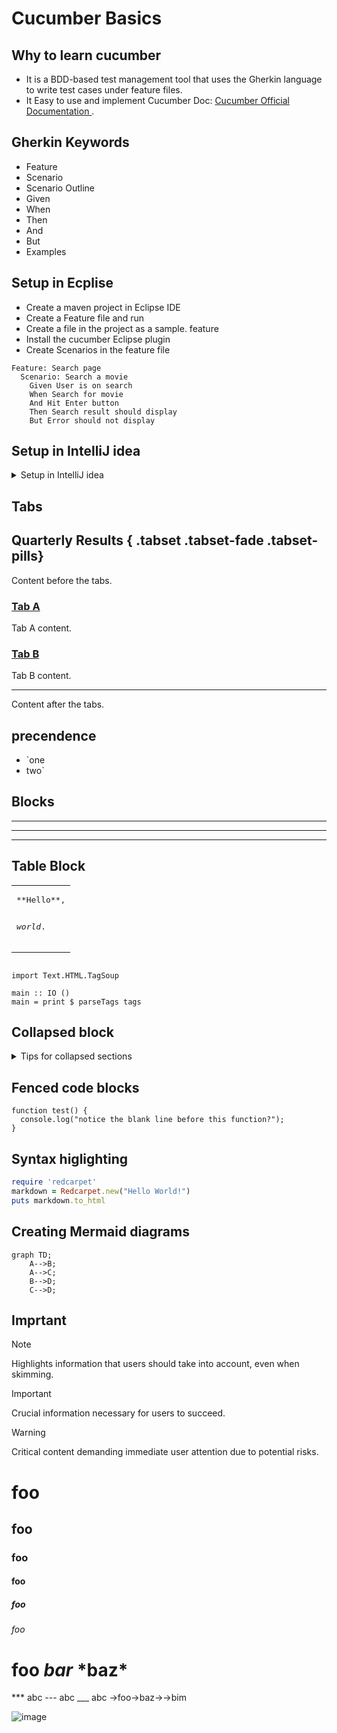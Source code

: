 # Cucumber Basics
## Why to learn cucumber
+ It is a BDD-based test management tool that uses the Gherkin language to write test cases under feature files.
+ It Easy to use and implement
Cucumber Doc: 
[Cucumber Official Documentation ](https://cucumber.io/docs/cucumber/).
## Gherkin Keywords
+ Feature
+ Scenario
+ Scenario Outline
+ Given
+ When
+ Then
+ And
+ But
+ Examples

## Setup in Ecplise
+ Create a maven project in Eclipse IDE
+ Create a Feature file and run
+ Create a file in the project as a sample. feature
+ Install the cucumber Eclipse plugin
+ Create Scenarios in the feature file
```Gherkin
Feature: Search page
  Scenario: Search a movie
    Given User is on search
    When Search for movie
    And Hit Enter button
    Then Search result should display
    But Error should not display
```
## Setup in IntelliJ idea
<details>

<summary>Setup in IntelliJ idea</summary>

### Feature file
You can add text within a collapsed section. 
You can add an image or a code block, too.

```Gherkin
   #Author: your.email@your.domain.com
#Keywords Summary :
#Feature: List of scenarios.
#Scenario: Business rule through list of steps with arguments.
#Given: Some precondition step
#When: Some key actions
#Then: To observe outcomes or validation
#And,But: To enumerate more Given,When,Then steps
#Scenario Outline: List of steps for data-driven as an Examples and <placeholder>
#Examples: Container for s table
#Background: List of steps run before each of the scenarios
#""" (Doc Strings)
#| (Data Tables)
#@ (Tags/Labels):To group Scenarios
#<> (placeholder)
#""
## (Comments)
#Sample Feature Definition Template
@tag
Feature: Title of your feature
  I want to use this template for my feature file

  @tag1
  Scenario: Title of your scenario
    Given I want to write a step with precondition
    And some other precondition
    When I complete action
    And some other action
    And yet another action
    Then I validate the outcomes
    And check more outcomes

  @tag2
  Scenario Outline: Title of your scenario outline
    Given I want to write a step with <name>
    When I check for the <value> in step
    Then I verify the <status> in step

    Examples: 
      | name  | value | status  |
      | name1 |     5 | success |
      | name2 |     7 | Fail    |

```
</details>

## Tabs
## Quarterly Results { .tabset .tabset-fade .tabset-pills}
Content before the tabs.

### [Tab A](#tab/tab-a)
Tab A content.

### [Tab B](#tab/tab-b)
Tab B content.
***

Content after the tabs.


## precendence 
<ul>
<li>`one</li>
<li>two`</li>
</ul>

## Blocks
<hr />
<hr />
<hr />

## Table Block
<table><tr><td>
<pre>
**Hello**,

_world_.
</pre>
</td></tr></table>

<pre language="haskell"><code>
import Text.HTML.TagSoup

main :: IO ()
main = print $ parseTags tags
</code></pre>

## Collapsed block
<details>

<summary>Tips for collapsed sections</summary>

### You can add a header

You can add text within a collapsed section. 

You can add an image or a code block, too.

```ruby
   puts "Hello World"
```
</details>

## Fenced code blocks
```
function test() {
  console.log("notice the blank line before this function?");
}
```
## Syntax higlighting
```ruby
require 'redcarpet'
markdown = Redcarpet.new("Hello World!")
puts markdown.to_html
```
## Creating Mermaid diagrams

```mermaid
graph TD;
    A-->B;
    A-->C;
    B-->D;
    C-->D;
```
## Imprtant 

> [!NOTE]
> Highlights information that users should take into account, even when skimming.

> [!IMPORTANT]
> Crucial information necessary for users to succeed.

> [!WARNING]
> Critical content demanding immediate user attention due to potential risks.

# foo
## foo
### foo
#### foo
##### foo
###### foo

# foo *bar* \*baz\*

*** abc
--- abc
___ abc
→foo→baz→→bim

![image](https://github.com/SumitGD/GitDemo/assets/69728301/64e7d422-01f6-4be5-a02e-48bb3b40057c)



